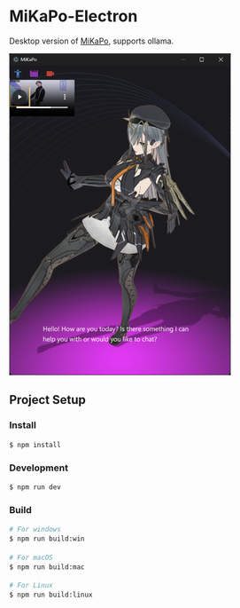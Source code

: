 # MiKaPo-Electron

Desktop version of [MiKaPo](https://mikapo.amyang.dev), supports ollama.

<img src="./screenshot.png" alt="screenshot" width="400px" />

## Project Setup

### Install

```bash
$ npm install
```

### Development

```bash
$ npm run dev
```

### Build

```bash
# For windows
$ npm run build:win

# For macOS
$ npm run build:mac

# For Linux
$ npm run build:linux
```
